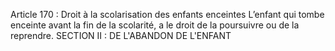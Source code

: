 Article 170 : Droit à la scolarisation des enfants enceintes
L’enfant qui tombe enceinte avant la fin de la scolarité, a le droit de la poursuivre ou de la reprendre.
SECTION II : DE L'ABANDON DE L'ENFANT